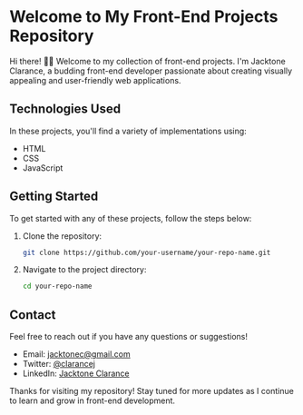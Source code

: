 # Welcome to My Front-End Projects Repository

Hi there! 👋🏿 Welcome to my collection of front-end projects. I'm Jacktone Clarance, a budding front-end developer passionate about creating visually appealing and user-friendly web applications.

## Technologies Used

In these projects, you'll find a variety of implementations using:
- HTML
- CSS
- JavaScript

## Getting Started

To get started with any of these projects, follow the steps below:

1. Clone the repository:
    ```bash
    git clone https://github.com/your-username/your-repo-name.git
    ```
2. Navigate to the project directory:
    ```bash
    cd your-repo-name
    ```

## Contact

Feel free to reach out if you have any questions or suggestions!

- Email: [jacktonec@gmail.com](mailto:jacktonec@gmail.com)
- Twitter: [@clarancej](https://twitter.com/clarancej)
- LinkedIn: [Jacktone Clarance](https://linkedin.com/in/jacktoneclarance)

Thanks for visiting my repository! Stay tuned for more updates as I continue to learn and grow in front-end development.

